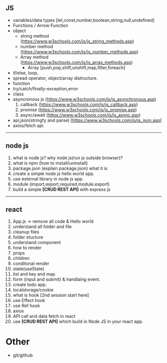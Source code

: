 ## JS
* variables/data types [let,const,number,boolean,string,null,undefined]
* Functions / Arrow Function
* object 
    - string method (https://www.w3schools.com/js/js_string_methods.asp)
    - number method (https://www.w3schools.com/js/js_number_methods.asp)
    - Array method (https://www.w3schools.com/js/js_array_methods.asp)
        - Array [push,pop,shift,unshift,map,filter,foreach]
* if/else, loop, 
* spread operator, object/array distructure.
* function
* try/catch/finally-exception,error
* class
* asyncronous js (https://www.w3schools.com/js/js_asynchronous.asp)
	1. callback (https://www.w3schools.com/js/js_callback.asp)
	2. promise (https://www.w3schools.com/js/js_promise.asp)
	3. async/await (https://www.w3schools.com/js/js_async.asp)
* api,json(stringfy and parse) [https://www.w3schools.com/js/js_json.asp]
* axios/fetch api.
___

## node js

1. what is node js? why node js(run js outside browser)?
1. what is npm (how to install/uninstall)
1. package.json (explain package.json) what it is
1. create a simple node js hello world app.
1. use external library in node js app.
1. module (import,export,required,module.export)
1. build a simple **[CRUD REST API]** with express js
___

## react
1. App.js -> remove all code & Hello world
1. understand all folder and file
1. cleanup files
1. folder stucture
1. understand component
1. how to render
1. props
1. children
1. conditonal render
1. state(useState)
1. list and key and map
1. form (input and submit) & handlaing event.
1. create  todo app.
1. localstorage/cookie 
1. what is hook [2nd session start here]
1. use Effect hook
1. use Ref hook
1. axios
1. API call and data fetch in react
1. use **[CRUD REST API]** which build in Node JS in your react app.

# Other
* git/github